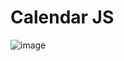 # Calendar JS

![image](https://user-images.githubusercontent.com/112868702/236049340-910103dd-9e8e-4b0c-b08c-c0bcc5586b63.png)
